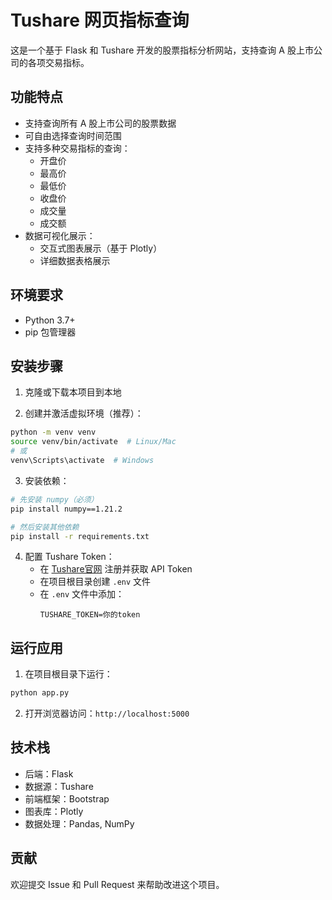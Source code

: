# Tushare 网页指标查询

这是一个基于 Flask 和 Tushare 开发的股票指标分析网站，支持查询 A 股上市公司的各项交易指标。

## 功能特点

- 支持查询所有 A 股上市公司的股票数据
- 可自由选择查询时间范围
- 支持多种交易指标的查询：
  - 开盘价
  - 最高价
  - 最低价
  - 收盘价
  - 成交量
  - 成交额
- 数据可视化展示：
  - 交互式图表展示（基于 Plotly）
  - 详细数据表格展示

## 环境要求

- Python 3.7+
- pip 包管理器

## 安装步骤

1. 克隆或下载本项目到本地

2. 创建并激活虚拟环境（推荐）：
```bash
python -m venv venv
source venv/bin/activate  # Linux/Mac
# 或
venv\Scripts\activate  # Windows
```

3. 安装依赖：
```bash
# 先安装 numpy（必须）
pip install numpy==1.21.2

# 然后安装其他依赖
pip install -r requirements.txt
```

4. 配置 Tushare Token：
   - 在 [Tushare官网](https://tushare.pro/) 注册并获取 API Token
   - 在项目根目录创建 `.env` 文件
   - 在 `.env` 文件中添加：
     ```
     TUSHARE_TOKEN=你的token
     ```

## 运行应用

1. 在项目根目录下运行：
```bash
python app.py
```

2. 打开浏览器访问：`http://localhost:5000`

## 技术栈

- 后端：Flask
- 数据源：Tushare
- 前端框架：Bootstrap
- 图表库：Plotly
- 数据处理：Pandas, NumPy

## 贡献

欢迎提交 Issue 和 Pull Request 来帮助改进这个项目。 